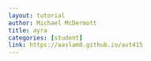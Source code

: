 ```yaml
---
layout: tutorial
author: Michael McDermott
title: ayra
categories: [student]
link: https://aaslam8.github.io/avt415
---
```

